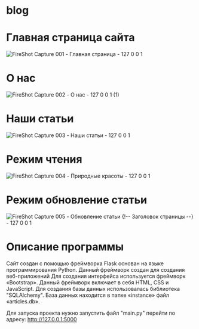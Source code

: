 # blog
# Главная страница сайта
![FireShot Capture 001 - Главная страница - 127 0 0 1](https://github.com/Fetkulingr/blog/assets/103204349/9551c957-08a6-4a07-a65a-7f62b8fcf22f)
# О нас
![FireShot Capture 002 - О нас - 127 0 0 1 (1)](https://github.com/Fetkulingr/blog/assets/103204349/9e3289c7-3a49-49f1-b740-d22317bb27a9)
# Наши статьи
![FireShot Capture 003 - Наши статьи - 127 0 0 1](https://github.com/Fetkulingr/blog/assets/103204349/31a3c22e-36da-4d28-ad6b-106cd508ef44)
# Режим чтения
![FireShot Capture 004 - Природные красоты - 127 0 0 1](https://github.com/Fetkulingr/blog/assets/103204349/d198e41a-adce-4eb9-bf5f-f3653fd74e57)
# Режим обновление статьи
![FireShot Capture 005 - Обновление статьи {!-- Заголовок страницы --} - 127 0 0 1](https://github.com/Fetkulingr/blog/assets/103204349/12504af3-dfb1-4526-9f6c-cbdb18b51c89)
# Описание программы
Сайт создан с помощью фреймворка Flask основан на языке программирования Python. Данный фреймворк создан для создания веб-приложений  Для создания интерфейса используется фреймворк «Bootstrap». Данный фреймворк включает в себя HTML, CSS и JavaScript. Для создания базы данных использовалась библиотека "SQLAlchemy". База данных находится в папке «instance» файл «articles.db».

Для запуска проекта нужно запустить файл "main.py" перейти по адресу: http://127.0.0.1:5000
